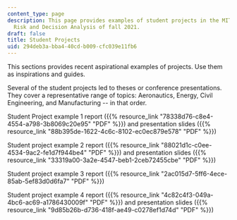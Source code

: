 ```yaml
---
content_type: page
description: This page provides examples of student projects in the MIT course IDS.333
  Risk and Decision Analysis of fall 2021.
draft: false
title: Student Projects
uid: 294deb3a-bba4-40cd-b009-cfc039e11fb6
---
```

This sections provides recent aspirational examples of projects. Use them as inspirations and guides.

Several of the student projects led to theses or conference presentations. They cover a representative range of topics: Aeronautics, Energy, Civil Engineering, and Manufacturing -- in that order.

Student Project example 1 report ({{% resource_link "78338d76-c8e4-4554-a798-3b8069c20e95" "PDF" %}}) and presentation slides ({{% resource_link "88b395de-1622-4c6c-8102-ec0ec879e578" "PDF" %}})

Student project example 2 report ({{% resource_link "88021d1c-c0ee-4534-9ac2-fe1d7f944be4" "PDF" %}}) and presentation slides ({{% resource_link "33319a00-3a2e-4547-beb1-2ceb72455cbe" "PDF" %}})

Student project example 3 report ({{% resource_link "2ac015d7-5ff6-4ece-85ab-5ef83d0d6fa7" "PDF" %}})

Student project example 4 report ({{% resource_link "4c82c4f3-049a-4bc6-ac69-a1786430009f" "PDF" %}}) and presentation slides ({{% resource_link "9d85b26b-d736-418f-ae49-c0278ef1d74d" "PDF" %}})
